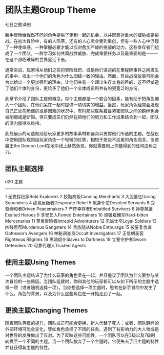 # 团队主题Group Theme

七日之歌译制

新手冒险给截然不同的角色提供了走到一起的机会，以共同面对重大的威胁或是挑战。在初次冒险中，有的人陨落，还有的人心灵会受到重创，但有一些人心中浮现了一种使命感，一种掌握必要才能以应对愈加严峻的挑战的动力。这些幸存者们组成了一个团队，一群学习如何共同战胜威胁、完成重要任务以及最重要的是------在这个濒临破碎的世界里活下去。

通常来说，玩家得从他们之前的冒险经历、或是他们讲述的在里程碑事件之间发生的事中，找出一个他们的角色为什么团结一致的理由。然而，有些战役故事可能会为此给出一个更加强烈的理由，让他们共有一个超出生存本身的目的，这不但塑造了他们个体的身份，更给予了他们一个全体成员所共有的更宽泛的身份。

此章节介绍了团队主题的概念。每个主题都是一个联合的因素，能有助于把角色编入一个团队、在他们呆在一起时提供一项切实的增益。当然，玩家角色经常会发现自己正处在脆弱的或是困难的状况中，有时那些联系着最紧密团队之间的羁绊也会被削弱或是断裂。但只要成员们仍然在把他们的努力和工作成果结合到一起，团队的活力就得以维持。

此处展示的可选规则给玩家更多的故事素材和器具以支撑他们所选的主题。在战役中使用团队规则给玩家角色一个轻微的优势，相较于那些不适用的角色而言。但若魔王the
Demon Lord在地平线上赫然耸现，你就需要用上你能得到的任何边角之力。

## 团队主题选择

  d20   主题
  ----- -----------------------------------
  1     无畏探险家Bold Explorers
  2     狡黠商贩Cunning Merchants
  3     大胆匪徒Daring Scoundrels
  4     绝境反叛者Desperate Rebel
  5     献身仆使Devoted Servants
  6     受驱缔和者Driven Peacemakers
  7     严阵幸存者Embattled Survivors
  8     神尊英雄Exalted Heroes
  9     享誉艺人Famed Entertainers
  10    顽强雇佣军Hard-bitten Mercenaries
  11    英勇冒险者Intrepid Adventurers
  12    忠诚士卒Loyal Soldiers
  13    凶残黑帮Murderous Gangsters
  14    贵族随从Noble Entourage
  15    披誓复仇者Oathsworn Avengers
  16    神秘调查员Occult Investigators
  17    正信朝圣客Righteous Rilgrims
  18    黑暗奴仆Slaves to Darkness
  19    立誓守护者Sworn Defenders
  20    可靠代理人Trusted Agents

## 

## 使用主题Using Themes

一个团队主题结识了为什么玩家的角色呆在一起，并且提议了团队为什么要参与某次冒险的一些原因。当团队组建时，你和其他的玩家都可以从如下所示的主题中选择一项（或者随机选择一项）。当你想选择一项主题时，思考在新手冒险中发生了什么，角色的背景，以及为什么这些角色在一开始走到了一起。

## 更换主题Changing Themes

随着团队等级的提升，团队成员可能会更换，新人代替了死人；或者，团队羁绊的外部环境可能会变化，譬如角色承担了不同的任务、遇到了有影响力的大人物或是对世界的发展做出了应对。为了反映这些可能性，一个团队可以在3级以及7级时转换至一个不同的主题。当一个团队放弃了一个主题时，它便失去了旧主题的特性并且获得新主题的特性。

 
